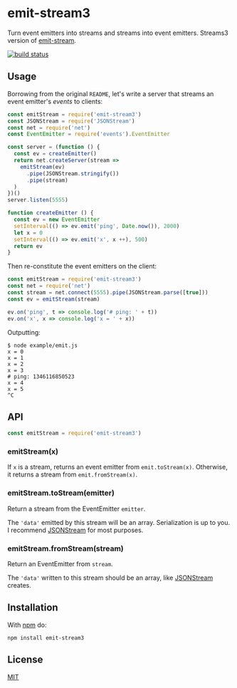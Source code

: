 # emit-stream3

Turn event emitters into streams and streams into event emitters. Streams3 
version of [emit-stream](https://www.npmjs.com/package/emit-stream).

[![build status](https://secure.travis-ci.org/akiva/emit-stream3.png)](http://travis-ci.org/akiva/emit-stream3)

## Usage

Borrowing from the original `README`, let's write a server that streams 
an event emitter's _events_ to clients:

```js
const emitStream = require('emit-stream3')
const JSONStream = require('JSONStream')
const net = require('net')
const EventEmitter = require('events').EventEmitter

const server = (function () {
  const ev = createEmitter()
  return net.createServer(stream => 
    emitStream(ev)
      .pipe(JSONStream.stringify())
      .pipe(stream)
  )
})()
server.listen(5555)

function createEmitter () {
  const ev = new EventEmitter
  setInterval(() => ev.emit('ping', Date.now()), 2000)
  let x = 0
  setInterval(() => ev.emit('x', x ++), 500)
  return ev
}
```

Then re-constitute the event emitters on the client:

``` js
const emitStream = require('emit-stream3')
const net = require('net')
const stream = net.connect(5555).pipe(JSONStream.parse([true]))
const ev = emitStream(stream)

ev.on('ping', t => console.log('# ping: ' + t))
ev.on('x', x => console.log('x = ' + x))
```

Outputting:

``` 
$ node example/emit.js 
x = 0 
x = 1 
x = 2 
x = 3 
# ping: 1346116850523
x = 4 
x = 5 
^C 
```

## API

``` js
const emitStream = require('emit-stream3')
```

### emitStream(x)

If `x` is a stream, returns an event emitter from `emit.toStream(x)`. 
Otherwise, it returns a stream from `emit.fromStream(x)`.

### emitStream.toStream(emitter)

Return a stream from the EventEmitter `emitter`.

The `'data'` emitted by this stream will be an array. Serialization is 
up to you. I recommend [JSONStream](http://github.com/dominictarr/JSONStream) 
for most purposes.

### emitStream.fromStream(stream)

Return an EventEmitter from `stream`.

The `'data'` written to this stream should be an array, like 
[JSONStream](http://github.com/dominictarr/JSONStream) creates.

## Installation

With [npm](http://npmjs.org) do:

```
npm install emit-stream3
```

## License

[MIT](./LICENSE)
